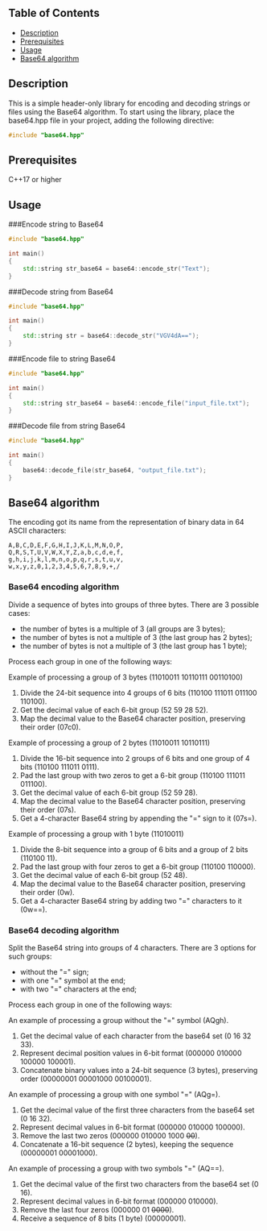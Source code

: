## Table of Contents
- [Description](#description)
- [Prerequisites](#prerequisites)
- [Usage](#usage)
- [Base64 algorithm](#base64_algorithm)

<a name="description"></a>
## Description
This is a simple header-only library for encoding and decoding strings or files using the Base64 algorithm.
To start using the library, place the base64.hpp file in your project, adding the following directive:
```c++
#include "base64.hpp"
```

<a name="prerequisites"></a>
## Prerequisites
C++17 or higher

## Usage
###Encode string to Base64
```c++
#include "base64.hpp"

int main()
{
    std::string str_base64 = base64::encode_str("Text");
}
```

###Decode string from Base64
```c++
#include "base64.hpp"

int main()
{
    std::string str = base64::decode_str("VGV4dA==");
}
```

###Encode file to string Base64
```c++
#include "base64.hpp"

int main()
{
    std::string str_base64 = base64::encode_file("input_file.txt");
}
```

###Decode file from string Base64
```c++
#include "base64.hpp"

int main()
{
    base64::decode_file(str_base64, "output_file.txt");
}
```

<a name="base64_algorithm"></a>
## Base64 algorithm
The encoding got its name from the representation of binary data in 64 ASCII characters:
```
A,B,C,D,E,F,G,H,I,J,K,L,M,N,O,P,
Q,R,S,T,U,V,W,X,Y,Z,a,b,c,d,e,f,
g,h,i,j,k,l,m,n,o,p,q,r,s,t,u,v,
w,x,y,z,0,1,2,3,4,5,6,7,8,9,+,/
```

### Base64 encoding algorithm
Divide a sequence of bytes into groups of three bytes. There are 3 possible cases:
- the number of bytes is a multiple of 3 (all groups are 3 bytes);
- the number of bytes is not a multiple of 3 (the last group has 2 bytes);
- the number of bytes is not a multiple of 3 (the last group has 1 byte);

Process each group in one of the following ways:

Example of processing a group of 3 bytes (11010011 10110111 00110100)
1) Divide the 24-bit sequence into 4 groups of 6 bits (110100 111011 011100 110100).
2) Get the decimal value of each 6-bit group (52 59 28 52).
3) Map the decimal value to the Base64 character position, preserving their order (07c0).

Example of processing a group of 2 bytes (11010011 10110111)
1) Divide the 16-bit sequence into 2 groups of 6 bits and one group of 4 bits (110100 111011 0111).
2) Pad the last group with two zeros to get a 6-bit group (110100 111011 011100).
3) Get the decimal value of each 6-bit group (52 59 28).
4) Map the decimal value to the Base64 character position, preserving their order (07s).
5) Get a 4-character Base64 string by appending the "=" sign to it (07s=).

Example of processing a group with 1 byte (11010011)
1) Divide the 8-bit sequence into a group of 6 bits and a group of 2 bits (110100 11).
2) Pad the last group with four zeros to get a 6-bit group (110100 110000).
3) Get the decimal value of each 6-bit group (52 48).
4) Map the decimal value to the Base64 character position, preserving their order (0w).
5) Get a 4-character Base64 string by adding two "=" characters to it (0w==).

### Base64 decoding algorithm
Split the Base64 string into groups of 4 characters. There are 3 options for such groups:
- without the "=" sign;
- with one "=" symbol at the end;
- with two "=" characters at the end;

Process each group in one of the following ways:

An example of processing a group without the "=" symbol (AQgh).
1) Get the decimal value of each character from the base64 set (0 16 32 33).
2) Represent decimal position values in 6-bit format (000000 010000 100000 100001).
3) Concatenate binary values into a 24-bit sequence (3 bytes), preserving order (00000001 00001000 00100001).

An example of processing a group with one symbol "=" (AQg=).
1) Get the decimal value of the first three characters from the base64 set (0 16 32).
2) Represent decimal values in 6-bit format (000000 010000 100000).
3) Remove the last two zeros (000000 010000 1000 ~~00~~).
4) Concatenate a 16-bit sequence (2 bytes), keeping the sequence (00000001 00001000).

An example of processing a group with two symbols "=" (AQ==).
1) Get the decimal value of the first two characters from the base64 set (0 16).
2) Represent decimal values in 6-bit format (000000 010000).
3) Remove the last four zeros (000000 01 ~~0000~~).
4) Receive a sequence of 8 bits (1 byte) (00000001).